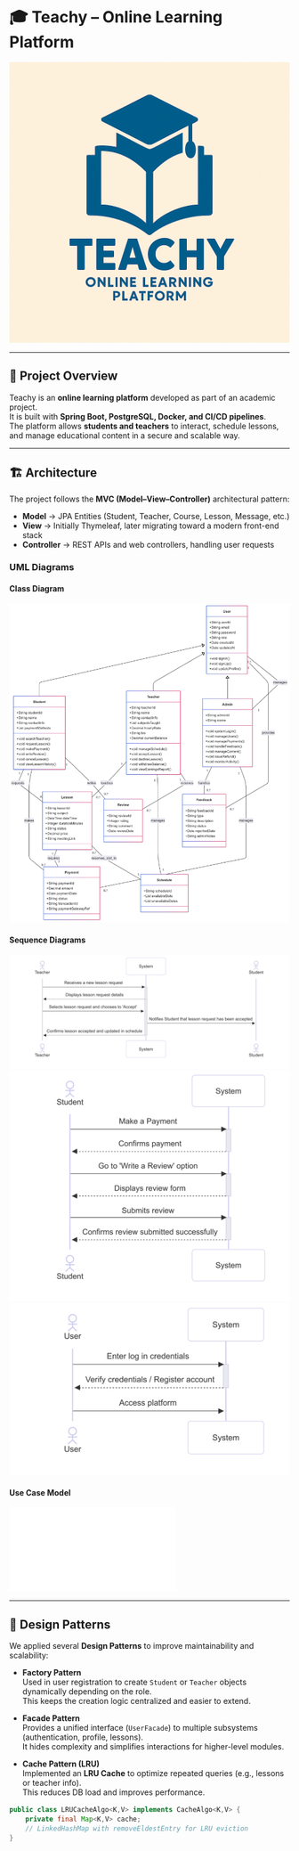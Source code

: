 # 🎓 Teachy – Online Learning Platform

![Teachy Logo](docs/images/TEACHY.png)

---

## 📖 Project Overview
Teachy is an **online learning platform** developed as part of an academic project.  
It is built with **Spring Boot, PostgreSQL, Docker, and CI/CD pipelines**.  
The platform allows **students and teachers** to interact, schedule lessons, and manage educational content in a secure and scalable way.

---

## 🏗️ Architecture
The project follows the **MVC (Model–View–Controller)** architectural pattern:

- **Model** → JPA Entities (Student, Teacher, Course, Lesson, Message, etc.)
- **View** → Initially Thymeleaf, later migrating toward a modern front-end stack
- **Controller** → REST APIs and web controllers, handling user requests

### UML Diagrams

#### Class Diagram
![Class Diagram](docs/images/classDiagram.png)

#### Sequence Diagrams
![Sequence 1](docs/images/sequence1.png)
![Sequence 2](docs/images/sequence2.png)
![Sequence 3](docs/images/sequence3.png)

#### Use Case Model
![Use Case Model](docs/images/useCaseModel.pdf)

---

## 🎨 Design Patterns

We applied several **Design Patterns** to improve maintainability and scalability:

- **Factory Pattern**  
  Used in user registration to create `Student` or `Teacher` objects dynamically depending on the role.  
  This keeps the creation logic centralized and easier to extend.

- **Facade Pattern**  
  Provides a unified interface (`UserFacade`) to multiple subsystems (authentication, profile, lessons).  
  It hides complexity and simplifies interactions for higher-level modules.

- **Cache Pattern (LRU)**  
  Implemented an **LRU Cache** to optimize repeated queries (e.g., lessons or teacher info).  
  This reduces DB load and improves performance.

```java
public class LRUCacheAlgo<K,V> implements CacheAlgo<K,V> {
    private final Map<K,V> cache;
    // LinkedHashMap with removeEldestEntry for LRU eviction
}
